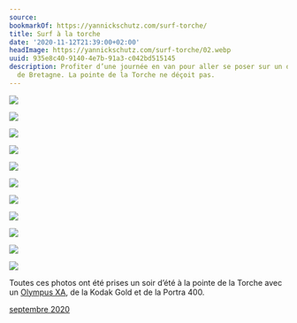 ```yaml
---
source:
bookmarkOf: https://yannickschutz.com/surf-torche/
title: Surf à la torche
date: '2020-11-12T21:39:00+02:00'
headImage: https://yannickschutz.com/surf-torche/02.webp
uuid: 935e8c40-9140-4e7b-91a3-c042bd515145
description: Profiter d’une journée en van pour aller se poser sur un des spots mythiques
  de Bretagne. La pointe de la Torche ne déçoit pas.
---
```


 ![](/surf-torche/02_huff7d59be861045e589a1e87eb916a022_182402_800x0_resize_q85_h2_lanczos_2.webp) 

 ![](/surf-torche/08_hu0cd9ad6b4bbc4d8997289f917d4e0f62_262218_800x0_resize_q85_h2_lanczos_2.webp) 

 ![](/surf-torche/13_huf6392d10da0803434d41f30e01cfb1f5_405520_800x0_resize_q85_h2_lanczos_2.webp) 

 ![](/surf-torche/14_hufd0e6367927bac4cfc1d1e75e3be49b5_325198_800x0_resize_q85_h2_lanczos_2.webp) 

 ![](/surf-torche/15_hu5ceb2489bb0d6d3ba22b42fbc5b9db1e_372538_800x0_resize_q85_h2_lanczos_2.webp) 

 ![](/surf-torche/16_hu9c7a8dac0bf199d23908fdbdebe21004_275688_800x0_resize_q85_h2_lanczos_2.webp) 

 ![](/surf-torche/23_hu87946152d70e413fca0dae115a8fa438_296098_800x0_resize_q85_h2_lanczos_2.webp) 

 ![](/surf-torche/18_hu1d1c8a33c6e0468b5e734cfad94df8a3_382908_800x0_resize_q85_h2_lanczos_2.webp) 

 ![](/surf-torche/25_hu862d34e66c35df668614c922d21279a6_145106_800x0_resize_q85_h2_lanczos_2.webp) 

 ![](/surf-torche/19_huc8ed6c74d97c27ecfa5e45b6ba12d4af_338470_800x0_resize_q85_h2_lanczos_2.webp) 

 ![](/surf-torche/35_hub8b9abec0ac9f48982b74a66481387f6_226114_800x0_resize_q85_h2_lanczos_2.webp) 

Toutes ces photos ont été prises un soir d’été à la pointe de la Torche avec un [Olympus XA](/olympus-xa), de la Kodak Gold et de la Portra 400.

[septembre 2020](/surf-torche/)